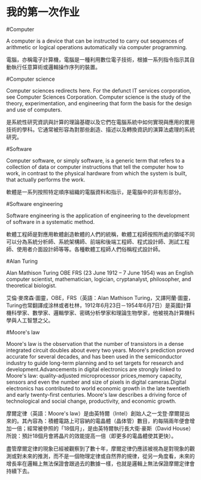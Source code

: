 # 我的第一次作业
#Computer

A computer is a device that can be instructed to carry out sequences of arithmetic or logical operations automatically via computer programming. 

電腦，亦稱電子計算機，電腦是一種利用數位電子技術，根據一系列指令指示其自動執行任意算術或邏輯操作序列的裝置。

#Computer science

Computer sciences redirects here. For the defunct IT services corporation, see Computer Sciences Corporation.
Computer science is the study of the theory, experimentation, and engineering that form the basis for the design and use of computers. 

是系統性研究資訊與計算的理論基礎以及它們在電腦系統中如何實現與應用的實用技術的學科。它通常被形容為對那些創造、描述以及轉換資訊的演算法處理的系統研究。

#Software

Computer software, or simply software, is a generic term that refers to a collection of data or computer instructions that tell the computer how to work, in contrast to the physical hardware from which the system is built, that actually performs the work. 

軟體是一系列按照特定順序組織的電腦資料和指示，是電腦中的非有形部分。

#Software engineering

Software engineering is the application of engineering to the development of software in a systematic method.

軟體工程師是對應用軟體創造軟體的人們的統稱，軟體工程師按照所處的領域不同可以分為系統分析師、系統架構師、前端和後端工程師、程式設計師、測試工程師、使用者介面設計師等等。各種軟體工程師人們俗稱程式設計師。

#Alan Turing

Alan Mathison Turing OBE FRS (23 June 1912 – 7 June 1954) was an English computer scientist, mathematician, logician, cryptanalyst, philosopher, and theoretical biologist.

艾倫·麥席森·圖靈，OBE，FRS（英語：Alan Mathison Turing，又譯阿蘭·圖靈，Turing也常翻譯成涂林或者杜林，1912年6月23日－1954年6月7日）是英國計算機科學家、數學家、邏輯學家、密碼分析學家和理論生物學家，他被視為計算機科學與人工智慧之父。



#Moore's law

Moore's law is the observation that the number of transistors in a dense integrated circuit doubles about every two years. 
Moore's prediction proved accurate for several decades, and has been used in the semiconductor industry to guide long-term planning and to set targets for research and development.Advancements in digital electronics are strongly linked to Moore's law: quality-adjusted microprocessor prices,memory capacity, sensors and even the number and size of pixels in digital cameras.Digital electronics has contributed to world economic growth in the late twentieth and early twenty-first centuries. Moore's law describes a driving force of technological and social change, productivity, and economic growth.

摩爾定律（英語：Moore's law）是由英特爾（Intel）創始人之一戈登·摩爾提出來的。其內容為：積體電路上可容納的電晶體（晶体管）數目，約每隔兩年便會增加一倍；經常被參照的「18個月」，是由英特爾執行長大衛·豪斯（David House）所說：預計18個月會將晶片的效能提高一倍（即更多的電晶體使其更快）。

盡管摩爾定律的現象已經被觀察到了數十年，摩爾定律仍應該被視為是對現象的觀測或對未來的推測，而不是一個物理定律或自然界的規律，從另一角度看，未來的增長率在邏輯上無法保證會跟過去的數據一樣，也就是邏輯上無法保證摩爾定律會持續下去。